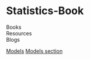 # Statistics-Book
    
Books   
Resources   
Blogs   
    
<a href="./Models">Models</a>
[Models section](/Statistics-Book/Models)
